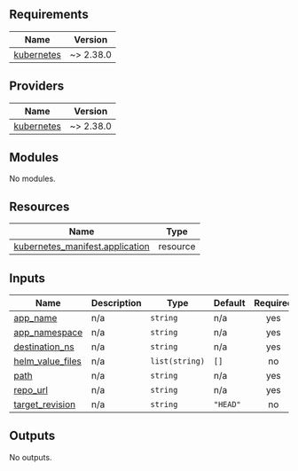 ## Requirements

| Name | Version |
|------|---------|
| <a name="requirement_kubernetes"></a> [kubernetes](#requirement\_kubernetes) | ~> 2.38.0 |

## Providers

| Name | Version |
|------|---------|
| <a name="provider_kubernetes"></a> [kubernetes](#provider\_kubernetes) | ~> 2.38.0 |

## Modules

No modules.

## Resources

| Name | Type |
|------|------|
| [kubernetes_manifest.application](https://registry.terraform.io/providers/hashicorp/kubernetes/latest/docs/resources/manifest) | resource |

## Inputs

| Name | Description | Type | Default | Required |
|------|-------------|------|---------|:--------:|
| <a name="input_app_name"></a> [app\_name](#input\_app\_name) | n/a | `string` | n/a | yes |
| <a name="input_app_namespace"></a> [app\_namespace](#input\_app\_namespace) | n/a | `string` | n/a | yes |
| <a name="input_destination_ns"></a> [destination\_ns](#input\_destination\_ns) | n/a | `string` | n/a | yes |
| <a name="input_helm_value_files"></a> [helm\_value\_files](#input\_helm\_value\_files) | n/a | `list(string)` | `[]` | no |
| <a name="input_path"></a> [path](#input\_path) | n/a | `string` | n/a | yes |
| <a name="input_repo_url"></a> [repo\_url](#input\_repo\_url) | n/a | `string` | n/a | yes |
| <a name="input_target_revision"></a> [target\_revision](#input\_target\_revision) | n/a | `string` | `"HEAD"` | no |

## Outputs

No outputs.
